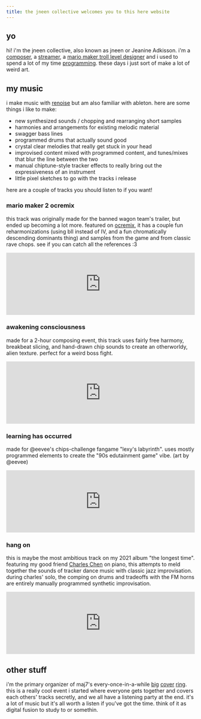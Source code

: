 ```yaml
---
title: the jneen collective welcomes you to this here website
---
```


[bandcamp]: https://jneen-collective.bandcamp.com/ "my bandcamp"
[twitch]: https://twitch.tv/jneen "hang out on twitch"
[trolls]: https://makerteams.net/curatedtrolls/maker/jneen "jneen's levels on curated trolls"
[github]: https://github.com/jneen

## yo

hi! i'm the jneen collective, also known as jneen or Jeanine Adkisson. i'm a [composer][bandcamp], a [streamer][twitch], a [mario maker troll level designer][trolls] and i used to spend a lot of my time [programming][github]. these days i just sort of make a lot of weird art.

## my music

[renoise]: https://www.renoise.com/ "renoise"

i make music with [renoise][] but am also familiar with ableton. here are some things i like to make:

* new synthesized sounds / chopping and rearranging short samples
* harmonies and arrangements for existing melodic material
* swagger bass lines
* programmed drums that actually sound good
* crystal clear melodies that really get stuck in your head
* improvised content mixed with programmed content, and tunes/mixes that blur the line between the two
* manual chiptune-style tracker effects to really bring out the expressiveness of an instrument
* little pixel sketches to go with the tracks i release

here are a couple of tracks you should listen to if you want!

### mario maker 2 ocremix

this track was originally made for the banned wagon team's trailer, but ended up becoming a lot more. featured on [ocremix](https://ocremix.org/remix/OCR04428), it has a couple fun reharmonizations (using bII instead of IV, and a fun chromatically descending dominants thing) and samples from the game and from classic rave chops. see if you can catch all the references :3

<iframe width="100%" height="166" scrolling="no" frameborder="no" allow="autoplay" src="https://w.soundcloud.com/player/?url=https%3A//api.soundcloud.com/tracks/1450049833&color=%23ff5500&auto_play=false&hide_related=false&show_comments=true&show_user=true&show_reposts=false&show_teaser=true"></iframe>


### awakening consciousness

made for a 2-hour composing event, this track uses fairly free harmony, breakbeat slicing, and hand-drawn chip sounds to create an otherworldy, alien texture. perfect for a weird boss fight.

<iframe width="100%" height="166" scrolling="no" frameborder="no" allow="autoplay" src="https://w.soundcloud.com/player/?url=https%3A//api.soundcloud.com/tracks/1207220758&color=%23ff5500&auto_play=false&hide_related=false&show_comments=true&show_user=true&show_reposts=false&show_teaser=true"></iframe>


### learning has occurred

made for @eevee's chips-challenge fangame "lexy's labyrinth". uses mostly programmed elements to create the "90s edutainment game" vibe. (art by @eevee)

<iframe width="100%" height="166" scrolling="no" frameborder="no" allow="autoplay" src="https://w.soundcloud.com/player/?url=https%3A//api.soundcloud.com/tracks/915864337&color=%23ff5500&auto_play=false&hide_related=false&show_comments=true&show_user=true&show_reposts=false&show_teaser=true"></iframe>


### hang on

[charles]: https://www.instagram.com/charlesperforms/ "ig:charlesperforms"

this is maybe the most ambitious track on my 2021 album "the longest time". featuring my good friend [Charles Chen][charles] on piano, this attempts to meld together the sounds of tracker dance music with classic jazz improvisation. during charles' solo, the comping on drums and tradeoffs with the FM horns are entirely manually programmed synthetic improvisation.

<iframe width="100%" height="166" scrolling="no" frameborder="no" allow="autoplay" src="https://w.soundcloud.com/player/?url=https%3A//api.soundcloud.com/tracks/1059798865&color=%23ff5500&auto_play=false&hide_related=false&show_comments=true&show_user=true&show_reposts=false&show_teaser=true"></iframe>

## other stuff

[cover ring 1]: https://www.youtube.com/watch?v=vRxfNeg3TvE "cover ring 1"
[cover ring 2]: https://www.youtube.com/watch?v=FiC09s1ut2A "cover ring 2"
[cover ring 3]: https://www.youtube.com/watch?v=NnKgadUXu2s "cover ring 3"


i'm the primary organizer of maj7's every-once-in-a-while [big][cover ring 1] [cover][cover ring 2] [ring][cover ring 3]. this is a really cool event i started where everyone gets together and covers each others' tracks secretly, and we all have a listening party at the end. it's a lot of music but it's all worth a listen if you've got the time. think of it as digital fusion to study to or somethin.
